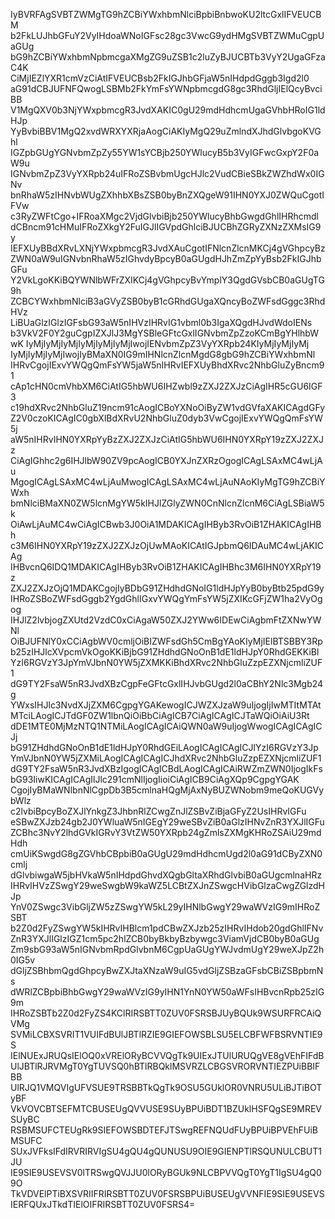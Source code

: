 IyBVRFAgSVBTZWMgTG9hZCBiYWxhbmNlciBpbiBnbwoKU2ltcGxlIFVEUCBM
b2FkLUJhbGFuY2VyIHdoaWNoIGFsc28gc3VwcG9ydHMgSVBTZWMuCgpUaGUg
bG9hZCBiYWxhbmNpbmcgaXMgZG9uZSB1c2luZyBJUCBTb3VyY2UgaGFzaC4K
CiMjIEZlYXR1cmVzCiAtIFVEUCBsb2FkIGJhbGFjaW5nIHdpdGggb3Igd2l0
aG91dCBJUFNFQwogLSBMb2FkYmFsYWNpbmcgdG8gc3RhdGljIElQcyBvciBB
V1MgQXV0b3NjYWxpbmcgR3JvdXAKIC0gU29mdHdhcmUgaGVhbHRoIG1ldHJp
YyBvbiBBV1MgQ2xvdWRXYXRjaAogCiAKIyMgQ29uZmlndXJhdGlvbgoKVGhl
IGZpbGUgYGNvbmZpZy55YW1sYCBjb250YWlucyB5b3VyIGFwcGxpY2F0aW9u
IGNvbmZpZ3VyYXRpb24uIFRoZSBvbmUgcHJlc2VudCBieSBkZWZhdWx0IGNv
bnRhaW5zIHNvbWUgZXhhbXBsZSB0byBnZXQgeW91IHN0YXJ0ZWQuCgotIFVw
c3RyZWFtCgo+IFRoaXMgc2VjdGlvbiBjb250YWlucyBhbGwgdGhlIHRhcmdl
dCBncm91cHMuIFRoZXkgY2FuIGJlIGVpdGhlciBJUCBhZGRyZXNzZXMsIG9y
IEFXUyBBdXRvLXNjYWxpbmcgR3JvdXAuCgotIFNlcnZlcnMKCj4gVGhpcyBz
ZWN0aW9uIGNvbnRhaW5zIGhvdyBpcyB0aGUgdHJhZmZpYyBsb2FkIGJhbGFu
Y2VkLgoKKiBQYWNlbWFrZXIKCj4gVGhpcyBvYmplY3QgdGVsbCB0aGUgTG9h
ZCBCYWxhbmNlciB3aGVyZSB0byB1cGRhdGUgaXQncyBoZWFsdGggc3RhdHVz
LiBUaGlzIGlzIGFsbG93aW5nIHVzIHRvIG1vbml0b3IgaXQgdHJvdWdoIENs
b3VkV2F0Y2guCgpIZXJlJ3MgYSBleGFtcGxlIGNvbmZpZzoKCmBgYHlhbWwK
IyMjIyMjIyMjIyMjIyMjIyMjIwojIENvbmZpZ3VyYXRpb24KIyMjIyMjIyMj
IyMjIyMjIyMjIwojIyBMaXN0IG9mIHNlcnZlcnMgdG8gbG9hZCBiYWxhbmNl
IHRvCgojIExvYWQgQmFsYW5jaW5nIHRvIEFXUyBhdXRvc2NhbGluZyBncm91
cAp1cHN0cmVhbXM6CiAtIG5hbWU6IHZwbl9zZXJ2ZXJzCiAgIHR5cGU6IGF3
c19hdXRvc2NhbGluZ19ncm91cAogICBoYXNoOiByZW1vdGVfaXAKICAgdGFy
Z2V0czoKICAgIC0gbXlBdXRvU2NhbGluZ0dyb3VwCgojIExvYWQgQmFsYW5j
aW5nIHRvIHN0YXRpYyBzZXJ2ZXJzCiAtIG5hbWU6IHN0YXRpY19zZXJ2ZXJz
CiAgIGhhc2g6IHJlbW90ZV9pcAogICB0YXJnZXRzOgogICAgLSAxMC4wLjAu
MgogICAgLSAxMC4wLjAuMwogICAgLSAxMC4wLjAuNAoKIyMgTG9hZCBiYWxh
bmNlciBMaXN0ZW5lcnMgYW5kIHJlZGlyZWN0CnNlcnZlcnM6CiAgLSBiaW5k
OiAwLjAuMC4wCiAgICBwb3J0OiA1MDAKICAgIHByb3RvOiB1ZHAKICAgIHBh
c3M6IHN0YXRpY19zZXJ2ZXJzOjUwMAoKICAtIGJpbmQ6IDAuMC4wLjAKICAg
IHBvcnQ6IDQ1MDAKICAgIHByb3RvOiB1ZHAKICAgIHBhc3M6IHN0YXRpY19z
ZXJ2ZXJzOjQ1MDAKCgojIyBDbG91ZHdhdGNoIG1ldHJpYyB0byBtb25pdG9y
IHRoZSBoZWFsdGggb2YgdGhlIGxvYWQgYmFsYW5jZXIKcGFjZW1ha2VyOgog
IHJlZ2lvbjogZXUtd2VzdC0xCiAgaW50ZXJ2YWw6IDEwCiAgbmFtZXNwYWNl
OiBJUFNlY0xCCiAgbWV0cmljOiBIZWFsdGh5CmBgYAoKIyMjIElBTSBBY3Rp
b25zIHJlcXVpcmVkOgoKKiBjbG91ZHdhdGNoOnB1dE1ldHJpY0RhdGEKKiBl
YzI6RGVzY3JpYmVJbnN0YW5jZXMKKiBhdXRvc2NhbGluZzpEZXNjcmliZUF1
dG9TY2FsaW5nR3JvdXBzCgpFeGFtcGxlIHJvbGUgd2l0aCBhY2Nlc3Mgb24g
YWxsIHJlc3NvdXJjZXM6CgpgYGAKewogICJWZXJzaW9uIjogIjIwMTItMTAt
MTciLAogICJTdGF0ZW1lbnQiOiBbCiAgICB7CiAgICAgICJTaWQiOiAiU3Rt
dDE1MTE0MjMzNTQ1NTMiLAogICAgICAiQWN0aW9uIjogWwogICAgICAgICJj
bG91ZHdhdGNoOnB1dE1ldHJpY0RhdGEiLAogICAgICAgICJlYzI6RGVzY3Jp
YmVJbnN0YW5jZXMiLAogICAgICAgICJhdXRvc2NhbGluZzpEZXNjcmliZUF1
dG9TY2FsaW5nR3JvdXBzIgogICAgICBdLAogICAgICAiRWZmZWN0IjogIkFs
bG93IiwKICAgICAgIlJlc291cmNlIjogIioiCiAgICB9CiAgXQp9CgpgYGAK
CgojIyBMaWNlbnNlCgpDb3B5cmlnaHQgMjAxNyBUZWNobm9meQoKUGVybWlz
c2lvbiBpcyBoZXJlYnkgZ3JhbnRlZCwgZnJlZSBvZiBjaGFyZ2UsIHRvIGFu
eSBwZXJzb24gb2J0YWluaW5nIGEgY29weSBvZiB0aGlzIHNvZnR3YXJlIGFu
ZCBhc3NvY2lhdGVkIGRvY3VtZW50YXRpb24gZmlsZXMgKHRoZSAiU29mdHdh
cmUiKSwgdG8gZGVhbCBpbiB0aGUgU29mdHdhcmUgd2l0aG91dCByZXN0cmlj
dGlvbiwgaW5jbHVkaW5nIHdpdGhvdXQgbGltaXRhdGlvbiB0aGUgcmlnaHRz
IHRvIHVzZSwgY29weSwgbW9kaWZ5LCBtZXJnZSwgcHVibGlzaCwgZGlzdHJp
YnV0ZSwgc3VibGljZW5zZSwgYW5kL29yIHNlbGwgY29waWVzIG9mIHRoZSBT
b2Z0d2FyZSwgYW5kIHRvIHBlcm1pdCBwZXJzb25zIHRvIHdob20gdGhlIFNv
ZnR3YXJlIGlzIGZ1cm5pc2hlZCB0byBkbyBzbywgc3ViamVjdCB0byB0aGUg
Zm9sbG93aW5nIGNvbmRpdGlvbnM6CgpUaGUgYWJvdmUgY29weXJpZ2h0IG5v
dGljZSBhbmQgdGhpcyBwZXJtaXNzaW9uIG5vdGljZSBzaGFsbCBiZSBpbmNs
dWRlZCBpbiBhbGwgY29waWVzIG9yIHN1YnN0YW50aWFsIHBvcnRpb25zIG9m
IHRoZSBTb2Z0d2FyZS4KClRIRSBTT0ZUV0FSRSBJUyBQUk9WSURFRCAiQVMg
SVMiLCBXSVRIT1VUIFdBUlJBTlRZIE9GIEFOWSBLSU5ELCBFWFBSRVNTIE9S
IElNUExJRUQsIElOQ0xVRElORyBCVVQgTk9UIExJTUlURUQgVE8gVEhFIFdB
UlJBTlRJRVMgT0YgTUVSQ0hBTlRBQklMSVRZLCBGSVRORVNTIEZPUiBBIFBB
UlRJQ1VMQVIgUFVSUE9TRSBBTkQgTk9OSU5GUklOR0VNRU5ULiBJTiBOTyBF
VkVOVCBTSEFMTCBUSEUgQVVUSE9SUyBPUiBDT1BZUklHSFQgSE9MREVSUyBC
RSBMSUFCTEUgRk9SIEFOWSBDTEFJTSwgREFNQUdFUyBPUiBPVEhFUiBMSUFC
SUxJVFksIFdIRVRIRVIgSU4gQU4gQUNUSU9OIE9GIENPTlRSQUNULCBUT1JU
IE9SIE9USEVSV0lTRSwgQVJJU0lORyBGUk9NLCBPVVQgT0YgT1IgSU4gQ09O
TkVDVElPTiBXSVRIIFRIRSBTT0ZUV0FSRSBPUiBUSEUgVVNFIE9SIE9USEVS
IERFQUxJTkdTIElOIFRIRSBTT0ZUV0FSRS4=
